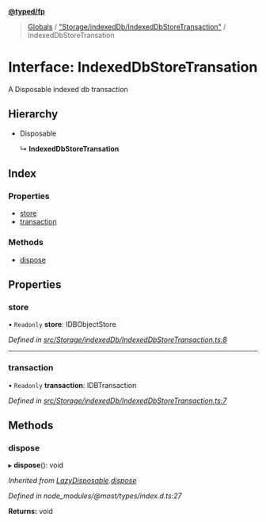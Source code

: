 **[@typed/fp](../README.md)**

> [Globals](../globals.md) / ["Storage/indexedDb/IndexedDbStoreTransaction"](../modules/_storage_indexeddb_indexeddbstoretransaction_.md) / IndexedDbStoreTransation

# Interface: IndexedDbStoreTransation

A Disposable indexed db transaction

## Hierarchy

* Disposable

  ↳ **IndexedDbStoreTransation**

## Index

### Properties

* [store](_storage_indexeddb_indexeddbstoretransaction_.indexeddbstoretransation.md#store)
* [transaction](_storage_indexeddb_indexeddbstoretransaction_.indexeddbstoretransation.md#transaction)

### Methods

* [dispose](_storage_indexeddb_indexeddbstoretransaction_.indexeddbstoretransation.md#dispose)

## Properties

### store

• `Readonly` **store**: IDBObjectStore

*Defined in [src/Storage/indexedDb/IndexedDbStoreTransaction.ts:8](https://github.com/TylorS/typed-fp/blob/41076ce/src/Storage/indexedDb/IndexedDbStoreTransaction.ts#L8)*

___

### transaction

• `Readonly` **transaction**: IDBTransaction

*Defined in [src/Storage/indexedDb/IndexedDbStoreTransaction.ts:7](https://github.com/TylorS/typed-fp/blob/41076ce/src/Storage/indexedDb/IndexedDbStoreTransaction.ts#L7)*

## Methods

### dispose

▸ **dispose**(): void

*Inherited from [LazyDisposable](_disposable_exports_.lazydisposable.md).[dispose](_disposable_exports_.lazydisposable.md#dispose)*

*Defined in node_modules/@most/types/index.d.ts:27*

**Returns:** void
